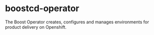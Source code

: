 # boostcd-operator
The Boost Operator creates, configures and manages environments for product delivery on Openshift.

